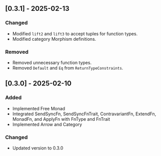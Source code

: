 ## [0.3.1] - 2025-02-13

### Changed
- Modified `lift2` and `lift3` to accept tuples for function types.
- Modified category Morphism definitions.

### Removed
- Removed unnecessary function types.
- Removed `Default` and `Eq` from `ReturnTypeConstraints`.

## [0.3.0] - 2025-02-10

### Added
- Implemented Free Monad
- Integrated SendSyncFn, SendSyncFnTrait, ContravariantFn, ExtendFn, MonadFn, and ApplyFn with FnType and FnTrait
- Implemented Arrow and Category

### Changed
- Updated version to 0.3.0
